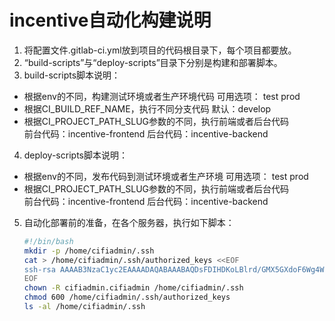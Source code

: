 # incentive自动化构建说明

1. 将配置文件.gitlab-ci.yml放到项目的代码根目录下，每个项目都要放。  
2. “build-scripts”与“deploy-scripts”目录下分别是构建和部署脚本。
3. build-scripts脚本说明：
- 根据env的不同，构建测试环境或者生产环境代码
    可用选项：  test  prod
- 根据CI_BUILD_REF_NAME，执行不同分支代码
    默认：develop
- 根据CI_PROJECT_PATH_SLUG参数的不同，执行前端或者后台代码  	
    前台代码：incentive-frontend
    后台代码：incentive-backend

4. deploy-scripts脚本说明：
- 根据env的不同，发布代码到测试环境或者生产环境
    可用选项：  test  prod
- 根据CI_PROJECT_PATH_SLUG参数的不同，执行前端或者后台代码  
    前台代码：incentive-frontend
    后台代码：incentive-backend	
    
5. 自动化部署前的准备，在各个服务器，执行如下脚本：
    ```bash
    #!/bin/bash
    mkdir -p /home/cifiadmin/.ssh
    cat > /home/cifiadmin/.ssh/authorized_keys <<EOF
    ssh-rsa AAAAB3NzaC1yc2EAAAADAQABAAABAQDsFDIHDKoLBlrd/GMX5GXdoF6Wg4WcRkAy0BjsaHt1QE9jDcxKrvgeD75r76UXGY7GElWgCHeM6v0+lY3EEnukzRcutshiD9PVjoEM2PunHVAia8sdbm8FP+eVb60vdpBTwzuLa7hXQEtELzJxCwvd01e5Hor7NfgJs62k2lHc5u2HfyOODuPCMzPsHL+bIUInzPNCNFFzW2bw6KB5DtzLpACT26kvUgC5ade5yXWathlXbAE5WeNCydvx8WWCl+jI+kxjdHBe6/s85Fo9lfJwJvcYExEH14wZWS1PyCYclk7UK1N3ORz7SdjD+WdI3YEEAS4kM9KaVxRbffya3QLx gitlab-runner@522e7b401c28
    EOF
    chown -R cifiadmin.cifiadmin /home/cifiadmin/.ssh
    chmod 600 /home/cifiadmin/.ssh/authorized_keys
    ls -al /home/cifiadmin/.ssh
    ```    